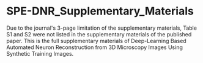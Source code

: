 # SPE-DNR_Supplementary_Materials
  Due to the journal's 3-page limitation of the supplementary materials, Table S1 and S2 were not listed in the supplementary materials of the published paper.
  This is the full supplementary materials of Deep-Learning Based Automated Neuron Reconstruction from 3D Microscopy Images Using Synthetic Training Images.
